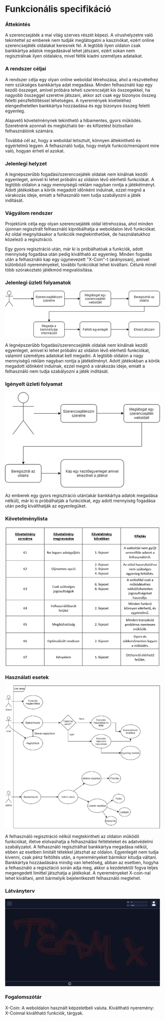 # Funkcionális specifikáció

### Áttekintés

A szerencsejáték a mai világ szerves részét képezi. A vírushelyzetre való tekintettel az emberek nem tudják meglátogatni a kaszinókat, ezért online szerencsejáték oldalakat keresnek fel. A legtöbb ilyen oldalon csak bankkártya adatok megadásával lehet játszani, ezért sokan nem regisztrálnak ilyen oldalakra, mivel féltik kiadni személyes adataikat.

### A rendszer céljai

A rendszer célja egy olyan online weboldal létrehozása, ahol a részvételhez nem szükséges bankkártya adat megadása. Minden felhasználó kap egy kezdő összeget, amivel próbára teheti szerencséjét kis összegekkel, ha nagyobb összeggel szeretne játszani, akkor azt csak egy bizonyos összeg feletti pénzfeltöltéssel lehetséges. A nyeremények kivételéhez elengedhetetlen bankkártya hozzáadása és egy bizonyos összeg feletti egyenleg.

Alapvető követelménynek tekinthető a hibamentes, gyors működés. Szeretnénk azonnali és megbízható be- és kifizetést biztosítani felhasználóink számára.

Továbbá cél az, hogy a weboldal letisztult, könnyen áttekinthető és egyértelmű legyen. A felhasználó tudja, hogy melyik funkció/menüpont mire való, hogyan érheti el azokat.

### Jelenlegi helyzet

A legnépszerűbb fogadási/szerencsejáték oldalak nem kínálnak kezdő egyenleget, amivel ki lehet próbálni az oldalon lévő elérhető funkciókat. A legtöbb oldalon a nagy mennyiségű reklám nagyban rontja a játékélményt. Adott játékokban a körök megadott időnként indulnak, ezzel megnő a várakozás ideje, emiatt a felhasználó nem tudja szabályozni a játék indítását.

### Vágyálom rendszer

Projektünk célja egy olyan szerencsejáték oldal létrehozása, ahol minden újonnan regisztrált felhasználó kipróbálhatja a weboldalon lévő funkciókat.  
Az oldal megnyitásakor a funkciók megtekinthetőek, de használatukhoz közelező a regisztráció.

Egy gyors regisztráció után, már ki is próbálhatóak a funkciók, adott mennyiség fogadása után pedig kiváltható az egyenleg.
Minden fogadás után a felhasználó kap egy úgynevezett "X-Coin"-t (arányosan), amivel különböző nyereményeket, további funkciókat lehet kiváltani.
Célunk minél több szórakoztató játékmód megvalósítása.

### Jelenlegi üzleti folyamatok

![Jelenlegi üzleti folyamatok](/Pictures/jelenlegi-uzleti-folyamatok.png)

A legnépszerűbb fogadási/szerencsejáték oldalak nem kínálnak kezdő egyenleget, amivel ki lehet próbálni az oldalon lévő elérhető funkciókat, valamint személyes adatokat kell megadni. A legtöbb oldalon a nagy mennyiségű reklám nagyban rontja a játékélményt. Adott játékokban a körök megadott időnként indulnak, ezzel megnő a várakozás ideje, emiatt a felhasználó nem tudja szabályozni a játék indítását.

### Igényelt üzleti folyamat

![Igényelt üzleti folyamat](/Pictures/igenyelt-uzleti-folyamat.png)

Az emberek egy gyors regisztráció után(akár bankkártya adatok megadása nélkül), már ki is próbálhatják a funkciókat, egy adott mennyiség fogadása után pedig kiválthatják az egyenlegüket.

### Követelménylista

![Követelménylista](/Pictures/kovetelmeny-lista.png)

### Használati esetek

![Használati esetek](/Pictures/use-cases.png)

A felhasználó regisztráció nélkül megtekintheti az oldalon működő funkciókat, illetve elolvashatja a felhasználási feltételeket és adatvédelmi szabályzatot.
A felhasználó regisztrálhat bankkártya megadása nélkül, ebben az esetben limitált tétekkel játszhat az oldalon. Egyenlegét nem tudja kivenni, csak pénz feltöltés után, a nyereményeket bármikor kitudja váltani. Bankkártya hozzáadására mindig van lehetőség, abban az esetben, hogyha a felhasználó a regisztáció során adja meg, akkor a kezdetektől fogva teljes megengedett limittel játszhatja a játékokat.
A nyereményeket X-coin-nal lehet kiváltani, amit bármelyik bejelentkezett felhasználó megtehet.

### Látványterv

![Látványterv](/Pictures/latvanyterv.png)

### Fogalomszótár

X-Coin: A weboldalon használt képzeletbeli valuta.
Kiváltható nyeremény: X-Coinnal kiváltható funkciók, tárgyak.
